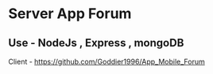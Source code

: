 # Server App Forum

## Use - NodeJs , Express , mongoDB

Client - https://github.com/Goddier1996/App_Mobile_Forum 
 
 
 
  
    
